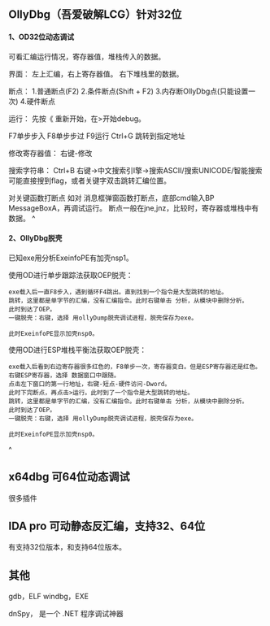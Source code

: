 ## **OllyDbg（吾爱破解LCG）针对32位**
#### **1、OD32位动态调试**
可看汇编运行情况，寄存器值，堆栈传入的数据。

界面：
左上汇编，右上寄存器值。
右下堆栈里的数据。

断点：
1.普通断点(F2)
2.条件断点(Shift + F2)
3.内存断OllyDbg点(只能设置一次)
4.硬件断点

运行：
先按《 重新开始，在>开始debug。

F7单步步入
F8单步步过
F9运行
Ctrl+G 跳转到指定地址

修改寄存器值：
右键-修改

搜索字符串：
Ctrl+B
右键->中文搜索引I擎->搜索ASCII/搜索UNICODE/智能搜索
可能直接搜到flag，或者关键字双击跳转汇编位置。

对关键函数打断点
如对 消息框弹窗函数打断点，底部cmd输入BP MessageBoxA，再调试运行。
断点一般在jne,jnz，比较时，寄存器或堆栈中有数据。
^
#### **2、OllyDbg脱壳**
已知exe用分析ExeinfoPE有加壳nsp1。

使用OD进行单步跟踪法获取OEP脱壳：
```
exe载入后一直F8步入，遇到循环F4跳出。直到找到一个指令是大型跳转的地址。
跳转，这里都是单字节的汇编，没有汇编指令。此时右键单击 分析，从模块中删除分析。
此时到达了OEP。
一键脱壳：右键，选择 用ollyDump脱壳调试进程，脱壳保存为exe。

此时ExeinfoPE显示加壳nsp0。
```

使用OD进行ESP堆栈平衡法获取OEP脱壳：
```
exe载入后看到右边寄存器很多红色的，F8单步一次，寄存器变白。但是ESP寄存器还是红色。
右键ESP寄存器，选择 数据窗口中跟随。
点击左下窗口的第一行地址，右键-短点-硬件访问-Dword。
此时下完断点，再点击>运行。此时到了一个指令是大型跳转的地址。
跳转，这里都是单字节的汇编，没有汇编指令。此时右键单击 分析，从模块中删除分析。
此时到达了OEP。
一键脱壳：右键，选择 用ollyDump脱壳调试进程，脱壳保存为exe。

此时ExeinfoPE显示加壳nsp0。
```



^
## **x64dbg 可64位动态调试**
很多插件
## **IDA pro 可动静态反汇编，支持32、64位**
有支持32位版本，和支持64位版本。
## **其他**
gdb，ELF
windbg，EXE

dnSpy， 是一个 .NET 程序调试神器

